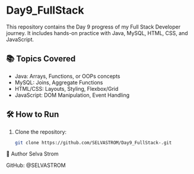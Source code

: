 # Day9_FullStack

This repository contains the Day 9 progress of my Full Stack Developer journey. It includes hands-on practice with Java, MySQL, HTML, CSS, and JavaScript.

## 📚 Topics Covered

- Java: Arrays, Functions, or OOPs concepts
- MySQL: Joins, Aggregate Functions
- HTML/CSS: Layouts, Styling, Flexbox/Grid
- JavaScript: DOM Manipulation, Event Handling

## 🛠️ How to Run

1. Clone the repository:
   ```bash
   git clone https://github.com/SELVASTROM/Day9_FullStack-.git
🚀 Author
Selva Strom

GitHub: @SELVASTROM
